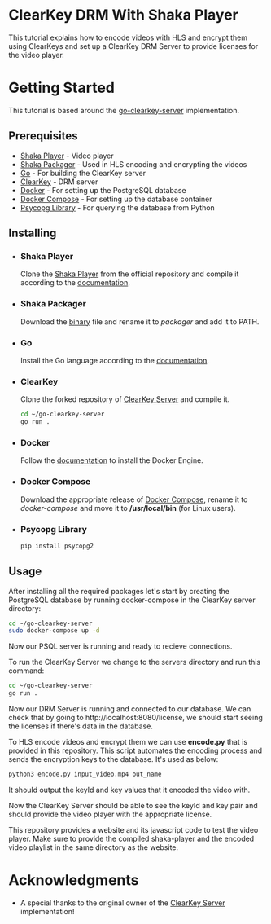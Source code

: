 # ClearKey DRM With Shaka Player
This tutorial explains how to encode videos with HLS and encrypt them using ClearKeys and set up a ClearKey DRM Server to provide licenses for the video player.

# Getting Started

This tutorial is based around the [go-clearkey-server](https://github.com/diyeddin/go-clearkey-server) implementation.

## Prerequisites
- [Shaka Player](#shaka-player) - Video player
- [Shaka Packager](#shaka-packager) - Used in HLS encoding and encrypting the videos
- [Go](#go) - For building the ClearKey server
- [ClearKey](#clearkey) - DRM server
- [Docker](#docker) - For setting up the PostgreSQL database
- [Docker Compose](#docker-compose) - For setting up the database container
- [Psycopg Library](#psycopg-library) - For querying the database from Python

## Installing
- ### Shaka Player
    Clone the [Shaka Player]((https://github.com/shaka-project/shaka-player)) from the official repository and compile it according to the [documentation](https://shaka-player-demo.appspot.com/docs/api/tutorial-welcome.html).

- ### Shaka Packager
    Download the [binary](https://github.com/shaka-project/shaka-packager/releases) file and rename it to *packager* and add it to PATH.

- ### Go
    Install the Go language according to the [documentation](https://go.dev/doc/install).

- ### ClearKey
    Clone the forked repository of [ClearKey Server](https://github.com/diyeddin/go-clearkey-server) and compile it.
    ```bash
    cd ~/go-clearkey-server
    go run .
    ```

- ### Docker
    Follow the [documentation](https://docs.docker.com/engine/install/) to install the Docker Engine.

- ### Docker Compose
    Download the appropriate release of [Docker Compose](https://github.com/docker/compose/releases), rename it to *docker-compose* and move it to **/usr/local/bin** (for Linux users).

- ### Psycopg Library
    ```bash
    pip install psycopg2
    ```

## Usage
After installing all the required packages let's start by creating the PostgreSQL database by running docker-compose in the ClearKey server directory:
```bash
cd ~/go-clearkey-server
sudo docker-compose up -d
```
Now our PSQL server is running and ready to recieve connections.

To run the ClearKey Server we change to the servers directory and run this command:
```bash
cd ~/go-clearkey-server
go run .
```
Now our DRM Server is running and connected to our database.
We can check that by going to http://localhost:8080/license, we should start seeing the licenses if there's data in the database.

To HLS encode videos and encrypt them we can use **encode.py** that is provided in this repository. This script automates the encoding process and sends the encryption keys to the database. It's used as below:
```bash
python3 encode.py input_video.mp4 out_name
```
It should output the keyId and key values that it encoded the video with.

Now the ClearKey Server should be able to see the keyId and key pair and should provide the video player with the appropriate license.

This repository provides a website and its javascript code to test the video player. Make sure to provide the compiled shaka-player and the encoded video playlist in the same directory as the website.

# Acknowledgments
- A special thanks to the original owner of the [ClearKey Server](https://github.com/AlexandreBrg/go-clearkey-server) implementation!
